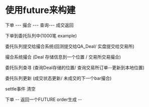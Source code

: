 # 使用future来构建

下单 ---  撮合 --- 查询--- 成交返回



下单到委托队列中(1000笔 example)

委托队列提交给撮合系统(回测提交给QA_Deal/ 实盘提交给交易所)

撮合系统撮合 (Deal 存储信息到一个位置 / 交易所交易撮合)

委托队列查寻  (查询Deal存储的位置/ 查询交易所订单--更新到本地位置)

委托队列更新 (成交状态更新/ 未成交的下一个bar撮合)

settle事件 清空



下单 -- 返回一个FUTURE 
order生成 -- 